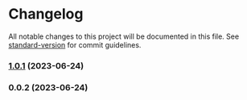 # Changelog

All notable changes to this project will be documented in this file. See [standard-version](https://github.com/conventional-changelog/standard-version) for commit guidelines.

### [1.0.1](https://github.com/nikolav/tree--VMpJMRSGEqn/compare/v0.0.2...v1.0.1) (2023-06-24)

### 0.0.2 (2023-06-24)
